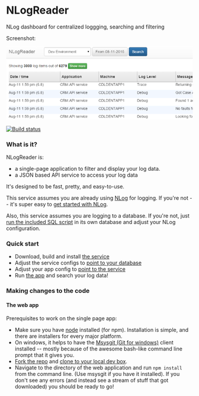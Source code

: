 # NLogReader
NLog dashboard for centralized loggging, searching and filtering

Screenshot: 

![Dashboard screenshot](NLogReader.png?raw=true)

[![Build status](https://ci.appveyor.com/api/projects/status/6wrcxho3c6rssgsc?svg=true)](https://ci.appveyor.com/project/danesparza/nlogreader)

### What is it?
NLogReader is: 
* a single-page application to filter and display your log data.  
* a JSON based API service to access your log data

It's designed to be fast, pretty, and easy-to-use.

This service assumes you are already using [NLog](http://nlog-project.org/) for logging.  If you're not -- it's super easy to [get started with NLog](http://nlog-project.org/download/).  

Also, this service assumes you are logging to a database.  If you're not, just [run the included SQL script](https://github.com/danesparza/NLogReader/blob/master/sql/NLogReader.sql) in its own database and adjust your NLog configuration.

### Quick start
* Download, build and install [the service](https://github.com/danesparza/NLogReader/tree/master/NLogReader.Service)
* Adjust the service configs to [point to your database](https://github.com/danesparza/NLogReader/blob/master/NLogReader.Service/App.config#L28) 
* Adjust your app config to [point to the service](https://github.com/danesparza/NLogReader/blob/master/NLogReader.SPA/config.js#L5)
* Run [the app](https://github.com/danesparza/NLogReader/tree/master/NLogReader.SPA) and search your log data!

### Making changes to the code

#### The web app
Prerequisites to work on the single page app: 
* Make sure you have [node](https://nodejs.org/) installed (for npm). Installation is simple, and there are installers for every major platform.  
* On windows, it helps to have the [Msysgit (Git for windows)](https://msysgit.github.io/) client installed -- mostly because of the awesome bash-like command line prompt that it gives you.
* [Fork the repo](https://help.github.com/articles/fork-a-repo/) and [clone to your local dev box](https://help.github.com/articles/fetching-a-remote/).  
* Navigate to the directory of the web application and run `npm install` from the command line.  (Use msysgit if you have it installed).  If you don't see any errors (and instead see a stream of stuff that got downloaded) you should be ready to go!



